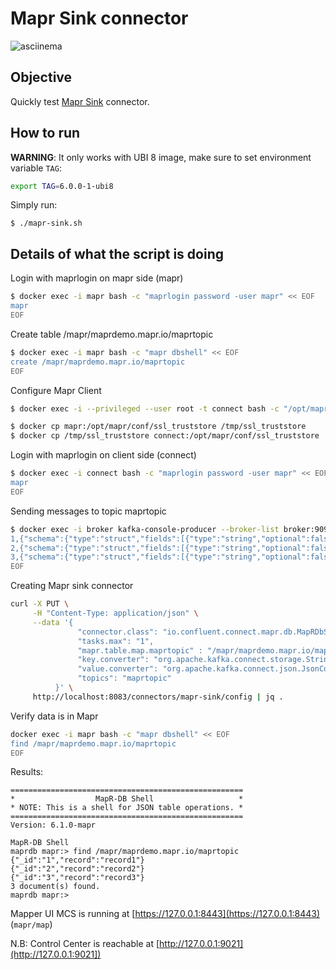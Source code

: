 # Mapr Sink connector

![asciinema](https://github.com/vdesabou/gifs/blob/master/connect/connect-mapr-sink/asciinema.gif?raw=true)

## Objective

Quickly test [Mapr Sink](https://docs.confluent.io/current/connect/kafka-connect-maprdb/index.html#mapr-db-sink-connector-for-cp) connector.

## How to run

**WARNING**: It only works with UBI 8 image, make sure to set environment variable `TAG`:

```bash
export TAG=6.0.0-1-ubi8
```

Simply run:

```
$ ./mapr-sink.sh
```

## Details of what the script is doing

Login with maprlogin on mapr side (mapr)

```bash
$ docker exec -i mapr bash -c "maprlogin password -user mapr" << EOF
mapr
EOF
```

Create table /mapr/maprdemo.mapr.io/maprtopic

```bash
$ docker exec -i mapr bash -c "mapr dbshell" << EOF
create /mapr/maprdemo.mapr.io/maprtopic
EOF
```

Configure Mapr Client

```bash
$ docker exec -i --privileged --user root -t connect bash -c "/opt/mapr/server/configure.sh -secure -N maprdemo.mapr.io -c -C $MAPR_IP:7222 -u appuser -g appuser"
```

```bash
$ docker cp mapr:/opt/mapr/conf/ssl_truststore /tmp/ssl_truststore
$ docker cp /tmp/ssl_truststore connect:/opt/mapr/conf/ssl_truststore
```

Login with maprlogin on client side (connect)

```bash
$ docker exec -i connect bash -c "maprlogin password -user mapr" << EOF
mapr
EOF
```

Sending messages to topic maprtopic

```bash
$ docker exec -i broker kafka-console-producer --broker-list broker:9092 --topic maprtopic --property parse.key=true --property key.separator=, << EOF
1,{"schema":{"type":"struct","fields":[{"type":"string","optional":false,"field":"record"}]},"payload":{"record":"record1"}}
2,{"schema":{"type":"struct","fields":[{"type":"string","optional":false,"field":"record"}]},"payload":{"record":"record2"}}
3,{"schema":{"type":"struct","fields":[{"type":"string","optional":false,"field":"record"}]},"payload":{"record":"record3"}}
EOF
```

Creating Mapr sink connector

```bash
curl -X PUT \
     -H "Content-Type: application/json" \
     --data '{
               "connector.class": "io.confluent.connect.mapr.db.MapRDbSinkConnector",
               "tasks.max": "1",
               "mapr.table.map.maprtopic" : "/mapr/maprdemo.mapr.io/maprtopic",
               "key.converter": "org.apache.kafka.connect.storage.StringConverter",
               "value.converter": "org.apache.kafka.connect.json.JsonConverter",
               "topics": "maprtopic"
          }' \
     http://localhost:8083/connectors/mapr-sink/config | jq .
```

Verify data is in Mapr

```bash
docker exec -i mapr bash -c "mapr dbshell" << EOF
find /mapr/maprdemo.mapr.io/maprtopic
EOF
```

Results:

```
====================================================
*                  MapR-DB Shell                   *
* NOTE: This is a shell for JSON table operations. *
====================================================
Version: 6.1.0-mapr

MapR-DB Shell
maprdb mapr:> find /mapr/maprdemo.mapr.io/maprtopic
{"_id":"1","record":"record1"}
{"_id":"2","record":"record2"}
{"_id":"3","record":"record3"}
3 document(s) found.
maprdb mapr:>
```

Mapper UI MCS is running at [https://127.0.0.1:8443](https://127.0.0.1:8443) (`mapr/map`)

N.B: Control Center is reachable at [http://127.0.0.1:9021](http://127.0.0.1:9021])
